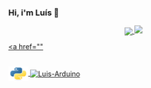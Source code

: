 ### Hi, i'm Luís 👋
<div align="center">
  <a href="https://github.com/lluismelo">
  <img align="center" src="https://github-readme-stats.vercel.app/api/top-langs/?username=lluismelo&layout=compact&langs_count=4&theme=radical"/>
  <img height="180em" src="https://github-readme-stats.vercel.app/api?username=lluismelo&show_icons=true&hide=Contributed to&theme=cobalt&include_all_commits=true&count_private=true"/>
</div>
 
  
  <a href=""
  
  
<div style="display: inline_block"><br>
  <!-- <img align="center" alt="Luis-Js" height="30" width="40" src="https://raw.githubusercontent.com/devicons/devicon/master/icons/javascript/javascript-plain.svg">-->
  <img align="center" alt="Luis-Python" height="30" width="40" src="https://raw.githubusercontent.com/devicons/devicon/master/icons/python/python-original.svg">
  <img align="center" alt="Luis-Arduino" height="30" width="40" src="https://cdn.jsdelivr.net/gh/devicons/devicon/icons/arduino/arduino-original-wordmark.svg">
  <!-- <img align="center" alt="Luis-C" height="30" width="40" src="https://cdn.jsdelivr.net/gh/devicons/devicon/icons/embeddedc/embeddedc-plain-wordmark.svg">-->
 </div>

<!--
**lluismelo/lluismelo** is a ✨ _special_ ✨ repository because its `README.md` (this file) appears on your GitHub profile.

Here are some ideas to get you started:

- 🔭 I’m currently working on ...
- 🌱 I’m currently learning ...
- 👯 I’m looking to collaborate on ...
- 🤔 I’m looking for help with ...
- 💬 Ask me about ...
- 📫 How to reach me: ...
- 😄 Pronouns: ...
- ⚡ Fun fact: ...
-->
